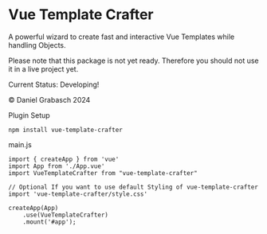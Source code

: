 # Vue Template Crafter

A powerful wizard to create fast and interactive Vue Templates while handling Objects.

Please note that this package is not yet ready. Therefore you should not use it in a live project yet.

Current Status: Developing!

&copy; Daniel Grabasch 2024

Plugin Setup
```
npm install vue-template-crafter
```

main.js
```
import { createApp } from 'vue'
import App from './App.vue'
import VueTemplateCrafter from "vue-template-crafter"

// Optional If you want to use default Styling of vue-template-crafter
import 'vue-template-crafter/style.css'

createApp(App)
    .use(VueTemplateCrafter)
    .mount('#app');
```
